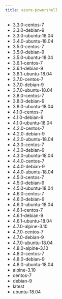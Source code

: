 ```yaml
---
title: azure-powershell
---
```

- 3.3.0-centos-7
- 3.3.0-debian-9
- 3.3.0-ubuntu-18.04
- 3.4.0-ubuntu-18.04
- 3.5.0-centos-7
- 3.5.0-debian-9
- 3.5.0-ubuntu-18.04
- 3.6.1-centos-7
- 3.6.1-debian-9
- 3.6.1-ubuntu-18.04
- 3.7.0-centos-7
- 3.7.0-debian-9
- 3.7.0-ubuntu-18.04
- 3.8.0-centos-7
- 3.8.0-debian-9
- 3.8.0-ubuntu-18.04
- 4.1.0-centos-7
- 4.1.0-debian-9
- 4.1.0-ubuntu-18.04
- 4.2.0-centos-7
- 4.2.0-debian-9
- 4.2.0-ubuntu-18.04
- 4.3.0-centos-7
- 4.3.0-debian-9
- 4.3.0-ubuntu-18.04
- 4.4.0-centos-7
- 4.4.0-debian-9
- 4.4.0-ubuntu-18.04
- 4.5.0-centos-7
- 4.5.0-debian-9
- 4.5.0-ubuntu-18.04
- 4.6.0-centos-7
- 4.6.0-debian-9
- 4.6.0-ubuntu-18.04
- 4.6.1-centos-7
- 4.6.1-debian-9
- 4.6.1-ubuntu-18.04
- 4.7.0-alpine-3.10
- 4.7.0-centos-7
- 4.7.0-debian-9
- 4.7.0-ubuntu-18.04
- 4.8.0-alpine-3.10
- 4.8.0-centos-7
- 4.8.0-debian-9
- 4.8.0-ubuntu-18.04
- alpine-3.10
- centos-7
- debian-9
- latest
- ubuntu-18.04
